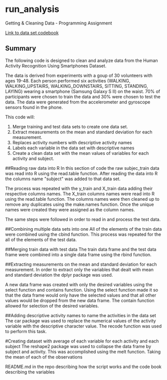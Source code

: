 # run_analysis
Getting &amp; Cleaning Data - Programming Assignment

[Link to data set codebook](run_analysis/Codebook_tidy_data.md)

## Summary
The following code is designed to clean and analyze data 
from the Human Activity Recognition Using Smartphones Dataset.

The data is derived from experiments with a goup of 30 volunteers with ages 19-48. Each person performed six activities (WALKING, WALKING_UPSTAIRS, WALKING_DOWNSTAIRS, SITTING, STANDING, LAYING) wearing a smartphone (Samsung Galaxy S II) on the waist. 70% of participants were chosen to train the data and 30% were chosen to test the data. The data were generated from the accelerometer and gyroscope sensors found in the phone.

This code will: 
1. Merge training and test data sets to create one data set.
2. Extract measurements on the mean and standard deviation for each measurement.
3. Replaces activity numbers with descriptive activity names
4. Labels each variable in the data set with descriptive names
5. Create a clean data set with the mean values of variables for each activity and subject.

##Reading raw data into R
In this section of code the raw subjec_train data was read into R using the read.table function. After reading the data into R the columns name "subject" was added to that data set.

The process was repeated with the y_train and X_train data adding their respective columns names. The X_train columns names were read into R using the read.table function. The columns names were then cleaned up to remove any duplicates using the make.names function. Once the unique names were created they were assigned as the column names.

The same steps were followed in order to read in and process the test data.

##Combining multiple data sets into one
All of the elements of the train data were combined using the cbind function. This process was repeated for the all of the elements of the test data.

##Merging train data with test data
The train data frame and the test data frame were combined into a single data frame using the rbind function.

##Extracting measurements on the mean and standard deviation for each measurement.
In order to extract only the variables that dealt with mean and standard deviation the dplyr package was used.

A new data frame was created with only the desired variables using the select function and contains function. Using the select function made it so that the data frame would only have the selected values and that all other values would be dropped from the new data frame. The contain function allowed for selection of the desired variables. 

##Adding descriptive activity names to name the activities in the data set
The car package was used to replace the numerical values of the activity variable with the descriptive character value. The recode function was used to perform this task. 

#Creating dataset with average of each variable for each activity and each subject
The reshape2 package was used to collapse the data frame by subject and activity. This was accomplished using the melt function. Taking the mean of each of the observations 

 



README.md in the repo describing how the script works and the code book describing the variables
